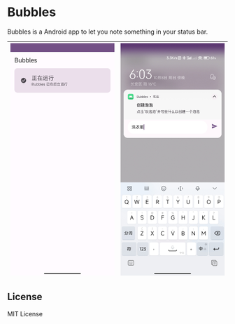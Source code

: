 # Bubbles

Bubbles is a Android app to let you note something in your status bar.

| ![](docs/image1.jpg) | ![](docs/image2.jpg) |
|----------------------|----------------------|

## License

MIT License